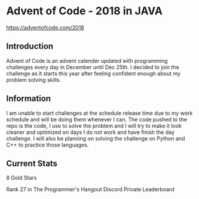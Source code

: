 # Advent of Code - 2018 in JAVA
https://adventofcode.com/2018

## Introduction
Advent of Code is an advent calender updated with programming challenges every day in December until Dec 25th.
I decided to join the challenge as it starts this year after feeling confident enough about my problem solving skills.

## Information
I am unable to start challenges at the schedule release time due to my work schedule and will be doing them whenever I can. The
code pushed to the repo is the code, I use to solve the problem and I will try to make it look cleaner and optimized on days I 
do not work and have finish the day challenge. I will also be planning on solving the challenge on Python and C++ to practice 
those languages. 

## Current Stats
8 Gold Stars

Rank 27 in The Programmer's Hangout Discord Private Leaderboard

